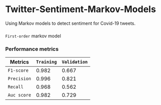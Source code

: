 # Twitter-Sentiment-Markov-Models
Using Markov models to detect sentiment for Covid-19 tweets.
###
`First-order` markov model
### Performance metrics

| Metrics | `Training` | `Validation` |
| --- | --- | --- |
| `F1-score` | 0.982 | 0.667 |
| `Precision` | 0.996 | 0.821 |
| `Recall` | 0.968 | 0.562 |
| `Auc score` | 0.982 | 0.729 |
